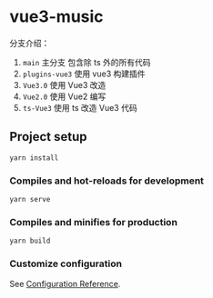 # vue3-music

分支介绍：

1. `main` 主分支 包含除 ts 外的所有代码
2. `plugins-vue3` 使用 vue3 构建插件
3. `Vue3.0` 使用 Vue3 改造
4. `Vue2.0` 使用 Vue2 编写
5. `ts-Vue3` 使用 ts 改造 Vue3 代码

## Project setup

```
yarn install
```

### Compiles and hot-reloads for development

```
yarn serve
```

### Compiles and minifies for production

```
yarn build
```

### Customize configuration

See [Configuration Reference](https://cli.vuejs.org/config/).
